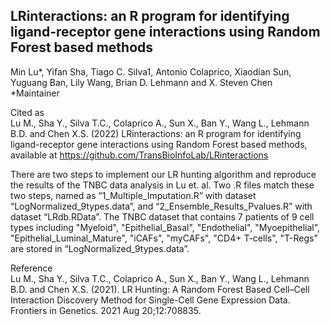 ## LRinteractions: an R program for identifying ligand-receptor gene interactions using Random Forest based methods

Min Lu*, Yifan Sha, Tiago C. Silva1, Antonio Colaprico, Xiaodian Sun, Yuguang Ban, Lily Wang, Brian D. Lehmann and X. Steven Chen
<br>
*Maintainer

Cited as<br>
Lu M., Sha Y., Silva T.C., Colaprico A., Sun X., Ban Y., Wang L., Lehmann B.D. and Chen X.S. (2022) LRinteractions: an R program for identifying ligand-receptor gene interactions using Random Forest based methods, available at https://github.com/TransBioInfoLab/LRinteractions


There are two steps to implement our LR hunting algorithm and reproduce the results of the TNBC data analysis in Lu et. al. Two .R files match these two steps, named as “1_Multiple_Imputation.R” with dataset “LogNormalized_9types.data”, and “2_Ensemble_Results_Pvalues.R” with dataset “LRdb.RData”. The TNBC dataset that contains 7 patients of 9 cell types including "Myeloid", "Epithelial_Basal", "Endothelial", "Myoepithelial", "Epithelial_Luminal_Mature", "iCAFs", "myCAFs", "CD4+ T-cells", "T-Regs" are stored in “LogNormalized_9types.data”.

Reference<br>
Lu M., Sha Y., Silva T.C., Colaprico A., Sun X., Ban Y., Wang L., Lehmann B.D. and Chen X.S. (2021). LR Hunting: A Random Forest Based Cell–Cell Interaction Discovery Method for Single-Cell Gene Expression Data. Frontiers in Genetics. 2021 Aug 20;12:708835.
